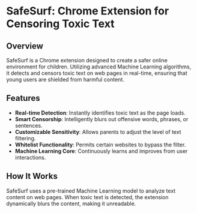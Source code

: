 # SafeSurf: Chrome Extension for Censoring Toxic Text

## Overview
SafeSurf is a Chrome extension designed to create a safer online environment for children. Utilizing advanced Machine Learning algorithms, it detects and censors toxic text on web pages in real-time, ensuring that young users are shielded from harmful content.

## Features
- **Real-time Detection**: Instantly identifies toxic text as the page loads.
- **Smart Censorship**: Intelligently blurs out offensive words, phrases, or sentences.
- **Customizable Sensitivity**: Allows parents to adjust the level of text filtering.
- **Whitelist Functionality**: Permits certain websites to bypass the filter.
- **Machine Learning Core**: Continuously learns and improves from user interactions.

## How It Works
SafeSurf uses a pre-trained Machine Learning model to analyze text content on web pages. When toxic text is detected, the extension dynamically blurs the content, making it unreadable.

